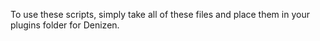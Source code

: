 To use these scripts, simply take all of these files and place them in your plugins folder for Denizen. 